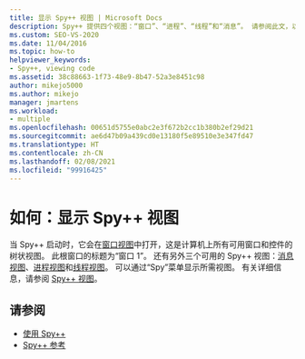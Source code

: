 ```yaml
---
title: 显示 Spy++ 视图 | Microsoft Docs
description: Spy++ 提供四个视图：“窗口”、“进程”、“线程”和“消息”。 请参阅此文，以获取有关视图及其显示方式的信息的链接。
ms.custom: SEO-VS-2020
ms.date: 11/04/2016
ms.topic: how-to
helpviewer_keywords:
- Spy++, viewing code
ms.assetid: 38c88663-1f73-48e9-8b47-52a3e8451c98
author: mikejo5000
ms.author: mikejo
manager: jmartens
ms.workload:
- multiple
ms.openlocfilehash: 00651d5755e0abc2e3f672b2cc1b380b2ef29d21
ms.sourcegitcommit: ae6d47b09a439cd0e13180f5e89510e3e347fd47
ms.translationtype: HT
ms.contentlocale: zh-CN
ms.lasthandoff: 02/08/2021
ms.locfileid: "99916425"
---
```

# <a name="how-to-display-spy-views"></a>如何：显示 Spy++ 视图
当 Spy++ 启动时，它会在[窗口视图](../debugger/windows-view.md)中打开，这是计算机上所有可用窗口和控件的树状视图。 此根窗口的标题为“窗口 1”。 还有另外三个可用的 Spy++ 视图：[消息视图](../debugger/messages-view.md)、[进程视图](../debugger/processes-view.md)和[线程视图](../debugger/threads-view.md)。 可以通过“Spy”菜单显示所需视图。 有关详细信息，请参阅 [Spy++ 视图](../debugger/spy-increment-views.md)。

## <a name="see-also"></a>请参阅
- [使用 Spy++](../debugger/using-spy-increment.md)
- [Spy++ 参考](../debugger/spy-increment-reference.md)